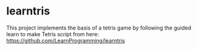 # learntris
This project implements the basis of a tetris game by following the guided learn to make Tetris script from here: https://github.com/LearnProgramming/learntris
